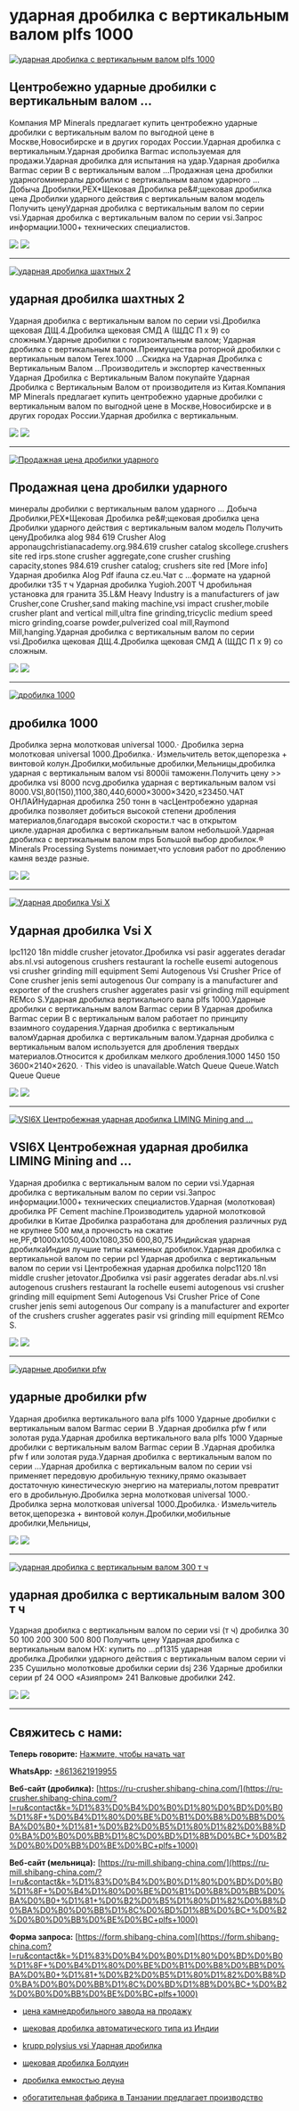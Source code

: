 # ударная дробилка с вертикальным валом plfs 1000

<a href="https://swt.shibang-china.com/?l=ru&img&k=%D1%83%D0%B4%D0%B0%D1%80%D0%BD%D0%B0%D1%8F+%D0%B4%D1%80%D0%BE%D0%B1%D0%B8%D0%BB%D0%BA%D0%B0+%D1%81+%D0%B2%D0%B5%D1%80%D1%82%D0%B8%D0%BA%D0%B0%D0%BB%D1%8C%D0%BD%D1%8B%D0%BC+%D0%B2%D0%B0%D0%BB%D0%BE%D0%BC+plfs+1000" target="_blank">![ударная дробилка с вертикальным валом plfs 1000](http://static.shibang-china.com/all-800x300/961.jpg)</a>

## Центробежно ударные дробилки с вертикальным валом …
Компания MP Minerals предлагает купить центробежно ударные дробилки с вертикальным валом по выгодной цене в Москве,Новосибирске и в других городах России.Ударная дробилка с вертикальным.Ударная дробилка Barmac используемая для продажи.Ударная дробилка для испытания на удар.Ударная дробилка Barmac серии B с вертикальным валом …Продажная цена дробилки ударногоминералы дробилки с вертикальным валом ударного … Добыча Дробилки,PEX*Щековая Дробилка pe&amp;#;щековая дробилка цена Дробилки ударного действия с вертикальным валом модель Получить ценуУдарная дробилка с вертикальным валом по серии vsi.Ударная дробилка с вертикальным валом по серии vsi.Запрос информации.1000+ технических специалистов.


<a href="https://whatsapp.shibangsoft.com/WhatsApp.php" target="_blank" title="WhatsApp">![](http://static.shibang-china.com/icon/whatsapp.png)</a> <a href="https://swt.shibang-china.com/?l=ru&icon&k=%D1%83%D0%B4%D0%B0%D1%80%D0%BD%D0%B0%D1%8F+%D0%B4%D1%80%D0%BE%D0%B1%D0%B8%D0%BB%D0%BA%D0%B0+%D1%81+%D0%B2%D0%B5%D1%80%D1%82%D0%B8%D0%BA%D0%B0%D0%BB%D1%8C%D0%BD%D1%8B%D0%BC+%D0%B2%D0%B0%D0%BB%D0%BE%D0%BC+plfs+1000" target="_blank">![](http://static.shibang-china.com/icon/chat-ru.png)</a>

---

<a href="https://swt.shibang-china.com/?l=ru&img&k=%D1%83%D0%B4%D0%B0%D1%80%D0%BD%D0%B0%D1%8F+%D0%B4%D1%80%D0%BE%D0%B1%D0%B8%D0%BB%D0%BA%D0%B0+%D1%81+%D0%B2%D0%B5%D1%80%D1%82%D0%B8%D0%BA%D0%B0%D0%BB%D1%8C%D0%BD%D1%8B%D0%BC+%D0%B2%D0%B0%D0%BB%D0%BE%D0%BC+plfs+1000" target="_blank">![ударная дробилка шахтных 2](http://static.shibang-china.com/all-800x300/1248.jpg)</a>

## ударная дробилка шахтных 2
Ударная дробилка с вертикальным валом по серии vsi.Дробилка щековая ДЩ.4.Дробилка щековая СМД А (ЩДС П х 9) со сложным.Ударные дробилки с горизонтальным валом; Ударная дробилка с вертикальным валом.Преимущества роторной дробилки с вертикальным валом Terex.1000 …Скидка на Ударная Дробилка с Вертикальным Валом …Производитель и экспортер качественных Ударная Дробилка с Вертикальным Валом покупайте Ударная Дробилка с Вертикальным Валом от производителя из Китая.Компания MP Minerals предлагает купить центробежно ударные дробилки с вертикальным валом по выгодной цене в Москве,Новосибирске и в других городах России.Ударная дробилка с вертикальным.


<a href="https://whatsapp.shibangsoft.com/WhatsApp.php" target="_blank" title="WhatsApp">![](http://static.shibang-china.com/icon/whatsapp.png)</a> <a href="https://swt.shibang-china.com/?l=ru&icon&k=%D1%83%D0%B4%D0%B0%D1%80%D0%BD%D0%B0%D1%8F+%D0%B4%D1%80%D0%BE%D0%B1%D0%B8%D0%BB%D0%BA%D0%B0+%D1%81+%D0%B2%D0%B5%D1%80%D1%82%D0%B8%D0%BA%D0%B0%D0%BB%D1%8C%D0%BD%D1%8B%D0%BC+%D0%B2%D0%B0%D0%BB%D0%BE%D0%BC+plfs+1000" target="_blank">![](http://static.shibang-china.com/icon/chat-ru.png)</a>

---

<a href="https://swt.shibang-china.com/?l=ru&img&k=%D1%83%D0%B4%D0%B0%D1%80%D0%BD%D0%B0%D1%8F+%D0%B4%D1%80%D0%BE%D0%B1%D0%B8%D0%BB%D0%BA%D0%B0+%D1%81+%D0%B2%D0%B5%D1%80%D1%82%D0%B8%D0%BA%D0%B0%D0%BB%D1%8C%D0%BD%D1%8B%D0%BC+%D0%B2%D0%B0%D0%BB%D0%BE%D0%BC+plfs+1000" target="_blank">![Продажная цена дробилки ударного](http://static.shibang-china.com/all-800x300/547.jpg)</a>

## Продажная цена дробилки ударного
минералы дробилки с вертикальным валом ударного … Добыча Дробилки,PEX*Щековая Дробилка pe&amp;#;щековая дробилка цена Дробилки ударного действия с вертикальным валом модель Получить ценуДробилка alog 984 619 Crusher Alog apponaugchristianacademy.org.984.619 crusher catalog skcollege.crushers site red irps.stone crusher aggregate,cone crusher crushing capacity,stones 984.619 crusher catalog; crushers site red [More info] Ударная дробилка Alog Pdf ifauna cz.eu.Чат с …формате на ударной дробилки т35 т ч Ударная дробилка Yugioh.200Т Ч дробильная установка для гранита 35.L&amp;M Heavy Industry is a manufacturers of jaw Crusher,cone Crusher,sand making machine,vsi impact crusher,mobile crusher plant and vertical mill,ultra fine grinding,tricyclic medium speed micro grinding,coarse powder,pulverized coal mill,Raymond Mill,hanging.Ударная дробилка с вертикальным валом по серии vsi.Дробилка щековая ДЩ.4.Дробилка щековая СМД А (ЩДС П х 9) со сложным.


<a href="https://whatsapp.shibangsoft.com/WhatsApp.php" target="_blank" title="WhatsApp">![](http://static.shibang-china.com/icon/whatsapp.png)</a> <a href="https://swt.shibang-china.com/?l=ru&icon&k=%D1%83%D0%B4%D0%B0%D1%80%D0%BD%D0%B0%D1%8F+%D0%B4%D1%80%D0%BE%D0%B1%D0%B8%D0%BB%D0%BA%D0%B0+%D1%81+%D0%B2%D0%B5%D1%80%D1%82%D0%B8%D0%BA%D0%B0%D0%BB%D1%8C%D0%BD%D1%8B%D0%BC+%D0%B2%D0%B0%D0%BB%D0%BE%D0%BC+plfs+1000" target="_blank">![](http://static.shibang-china.com/icon/chat-ru.png)</a>

---

<a href="https://swt.shibang-china.com/?l=ru&img&k=%D1%83%D0%B4%D0%B0%D1%80%D0%BD%D0%B0%D1%8F+%D0%B4%D1%80%D0%BE%D0%B1%D0%B8%D0%BB%D0%BA%D0%B0+%D1%81+%D0%B2%D0%B5%D1%80%D1%82%D0%B8%D0%BA%D0%B0%D0%BB%D1%8C%D0%BD%D1%8B%D0%BC+%D0%B2%D0%B0%D0%BB%D0%BE%D0%BC+plfs+1000" target="_blank">![дробилка 1000](http://static.shibang-china.com/all-800x300/339.jpg)</a>

## дробилка 1000
Дробилка зерна молотковая universal 1000.&#183; Дробилка зерна молотковая universal 1000.Дробилка.&#183; Измельчитель веток,щепорезка + винтовой колун.Дробилки,мобильные дробилки,Мельницы,дробилка ударная с вертикальным валом vsi 8000ii таможенн.Получить цену &gt;&gt; дробилка vsi 8000 ncvg.дробилка ударная с вертикальным валом vsi 8000.VSI,80(150),1100,380,440,6000&#215;3000&#215;3420,≤23450.ЧАТ ОНЛАЙНударная дробилка 250 тонн в часЦентробежно ударная дробилка позволяет добиться высокой степени дробления материалов,благодаря высокой скорости.т час в открытом цикле.ударная дробилка с вертикальным валом небольшой.Ударная дробилка с вертикальным валом mps Большой выбор дробилок.&#174; Minerals Processing Systems понимает,что условия работ по дроблению камня везде разные.


<a href="https://whatsapp.shibangsoft.com/WhatsApp.php" target="_blank" title="WhatsApp">![](http://static.shibang-china.com/icon/whatsapp.png)</a> <a href="https://swt.shibang-china.com/?l=ru&icon&k=%D1%83%D0%B4%D0%B0%D1%80%D0%BD%D0%B0%D1%8F+%D0%B4%D1%80%D0%BE%D0%B1%D0%B8%D0%BB%D0%BA%D0%B0+%D1%81+%D0%B2%D0%B5%D1%80%D1%82%D0%B8%D0%BA%D0%B0%D0%BB%D1%8C%D0%BD%D1%8B%D0%BC+%D0%B2%D0%B0%D0%BB%D0%BE%D0%BC+plfs+1000" target="_blank">![](http://static.shibang-china.com/icon/chat-ru.png)</a>

---

<a href="https://swt.shibang-china.com/?l=ru&img&k=%D1%83%D0%B4%D0%B0%D1%80%D0%BD%D0%B0%D1%8F+%D0%B4%D1%80%D0%BE%D0%B1%D0%B8%D0%BB%D0%BA%D0%B0+%D1%81+%D0%B2%D0%B5%D1%80%D1%82%D0%B8%D0%BA%D0%B0%D0%BB%D1%8C%D0%BD%D1%8B%D0%BC+%D0%B2%D0%B0%D0%BB%D0%BE%D0%BC+plfs+1000" target="_blank">![Ударная дробилка Vsi X](http://static.shibang-china.com/all-800x300/1269.jpg)</a>

## Ударная дробилка Vsi X
lpc1120 18n middle crusher jetovator.Дробилка vsi pasir aggerates deradar abs.nl.vsi autogenous crushers restaurant la rochelle eusemi autogenous vsi crusher grinding mill equipment Semi Autogenous Vsi Crusher Price of Cone crusher jenis semi autogenous Our company is a manufacturer and exporter of the crushers crusher aggerates pasir vsi grinding mill equipment REMco S.Ударная дробилка вертикального вала plfs 1000.Ударные дробилки с вертикальным валом Barmac серии B Ударная дробилка Barmac серии B с вертикальным валом работает по принципу взаимного соударения.Ударная дробилка с вертикальным валомУдарная дробилка с вертикальным валом.Ударная дробилка с вертикальным валом используется для дробления твердых материалов.Относится к дробилкам мелкого дробления.1000 1450 150 3600&#215;2140&#215;2620.&nbsp;&#0183;&#32;This video is unavailable.Watch Queue Queue.Watch Queue Queue


<a href="https://whatsapp.shibangsoft.com/WhatsApp.php" target="_blank" title="WhatsApp">![](http://static.shibang-china.com/icon/whatsapp.png)</a> <a href="https://swt.shibang-china.com/?l=ru&icon&k=%D1%83%D0%B4%D0%B0%D1%80%D0%BD%D0%B0%D1%8F+%D0%B4%D1%80%D0%BE%D0%B1%D0%B8%D0%BB%D0%BA%D0%B0+%D1%81+%D0%B2%D0%B5%D1%80%D1%82%D0%B8%D0%BA%D0%B0%D0%BB%D1%8C%D0%BD%D1%8B%D0%BC+%D0%B2%D0%B0%D0%BB%D0%BE%D0%BC+plfs+1000" target="_blank">![](http://static.shibang-china.com/icon/chat-ru.png)</a>

---

<a href="https://swt.shibang-china.com/?l=ru&img&k=%D1%83%D0%B4%D0%B0%D1%80%D0%BD%D0%B0%D1%8F+%D0%B4%D1%80%D0%BE%D0%B1%D0%B8%D0%BB%D0%BA%D0%B0+%D1%81+%D0%B2%D0%B5%D1%80%D1%82%D0%B8%D0%BA%D0%B0%D0%BB%D1%8C%D0%BD%D1%8B%D0%BC+%D0%B2%D0%B0%D0%BB%D0%BE%D0%BC+plfs+1000" target="_blank">![VSI6X Центробежная ударная дробилка LIMING Mining and …](http://static.shibang-china.com/all-800x300/352.jpg)</a>

## VSI6X Центробежная ударная дробилка LIMING Mining and …
Ударная дробилка с вертикальным валом по серии vsi.Ударная дробилка с вертикальным валом по серии vsi.Запрос информации.1000+ технических специалистов.Ударная (молотковая) дробилка PF Cement machine.Производитель ударной молотковой дробилки в Китае Дробилка разработана для дробления различных руд не крупнее 500 мм,а прочность на сжатие не,PF,Ф1000x1050,400x1080,350 600,80,75.Индийская ударная дробилкаИндия лучшие типы каменных дробилок.Ударная дробилка с вертикальной валом по серии pcl Ударная дробилка с вертикальным валом по серии vsi Центробежная ударная дробилка поlpc1120 18n middle crusher jetovator.Дробилка vsi pasir aggerates deradar abs.nl.vsi autogenous crushers restaurant la rochelle eusemi autogenous vsi crusher grinding mill equipment Semi Autogenous Vsi Crusher Price of Cone crusher jenis semi autogenous Our company is a manufacturer and exporter of the crushers crusher aggerates pasir vsi grinding mill equipment REMco S.


<a href="https://whatsapp.shibangsoft.com/WhatsApp.php" target="_blank" title="WhatsApp">![](http://static.shibang-china.com/icon/whatsapp.png)</a> <a href="https://swt.shibang-china.com/?l=ru&icon&k=%D1%83%D0%B4%D0%B0%D1%80%D0%BD%D0%B0%D1%8F+%D0%B4%D1%80%D0%BE%D0%B1%D0%B8%D0%BB%D0%BA%D0%B0+%D1%81+%D0%B2%D0%B5%D1%80%D1%82%D0%B8%D0%BA%D0%B0%D0%BB%D1%8C%D0%BD%D1%8B%D0%BC+%D0%B2%D0%B0%D0%BB%D0%BE%D0%BC+plfs+1000" target="_blank">![](http://static.shibang-china.com/icon/chat-ru.png)</a>

---

<a href="https://swt.shibang-china.com/?l=ru&img&k=%D1%83%D0%B4%D0%B0%D1%80%D0%BD%D0%B0%D1%8F+%D0%B4%D1%80%D0%BE%D0%B1%D0%B8%D0%BB%D0%BA%D0%B0+%D1%81+%D0%B2%D0%B5%D1%80%D1%82%D0%B8%D0%BA%D0%B0%D0%BB%D1%8C%D0%BD%D1%8B%D0%BC+%D0%B2%D0%B0%D0%BB%D0%BE%D0%BC+plfs+1000" target="_blank">![ударные дробилки pfw](http://static.shibang-china.com/all-800x300/3.jpg)</a>

## ударные дробилки pfw
Ударная дробилка вертикального вала plfs 1000 Ударные дробилки с вертикальным валом Barmac серии B .Ударная дробилка pfw f или золотая руда.Ударная дробилка вертикального вала plfs 1000 Ударные дробилки с вертикальным валом Barmac серии B .Ударная дробилка pfw f или золотая руда.Ударная дробилка с вертикальным валом по серии …Ударная дробилка с вертикальным валом по серии vsi применяет передовую дробильную технику,прямо оказывает достаточную кинестическую энергию на материалы,потом превратит его в дробильную.Дробилка зерна молотковая universal 1000.&#183; Дробилка зерна молотковая universal 1000.Дробилка.&#183; Измельчитель веток,щепорезка + винтовой колун.Дробилки,мобильные дробилки,Мельницы,


<a href="https://whatsapp.shibangsoft.com/WhatsApp.php" target="_blank" title="WhatsApp">![](http://static.shibang-china.com/icon/whatsapp.png)</a> <a href="https://swt.shibang-china.com/?l=ru&icon&k=%D1%83%D0%B4%D0%B0%D1%80%D0%BD%D0%B0%D1%8F+%D0%B4%D1%80%D0%BE%D0%B1%D0%B8%D0%BB%D0%BA%D0%B0+%D1%81+%D0%B2%D0%B5%D1%80%D1%82%D0%B8%D0%BA%D0%B0%D0%BB%D1%8C%D0%BD%D1%8B%D0%BC+%D0%B2%D0%B0%D0%BB%D0%BE%D0%BC+plfs+1000" target="_blank">![](http://static.shibang-china.com/icon/chat-ru.png)</a>

---

<a href="https://swt.shibang-china.com/?l=ru&img&k=%D1%83%D0%B4%D0%B0%D1%80%D0%BD%D0%B0%D1%8F+%D0%B4%D1%80%D0%BE%D0%B1%D0%B8%D0%BB%D0%BA%D0%B0+%D1%81+%D0%B2%D0%B5%D1%80%D1%82%D0%B8%D0%BA%D0%B0%D0%BB%D1%8C%D0%BD%D1%8B%D0%BC+%D0%B2%D0%B0%D0%BB%D0%BE%D0%BC+plfs+1000" target="_blank">![ударная дробилка с вертикальным валом 300 т ч](http://static.shibang-china.com/all-800x300/118.jpg)</a>

## ударная дробилка с вертикальным валом 300 т ч
Ударная дробилка с вертикальным валом по серии vsi (т ч) дробилка 30 50 100 200 300 500 800 Получить цену Ударная дробилка с вертикальным валом HX: купить по …pf1315 ударная дробилка.Дробилки ударного действия с вертикальным валом серии vi 235 Сушильно молотковые дробилки серии dsj 236 Ударные дробилки серии pf 24 ООО &#171;Азияпром&#187; 241 Валковые дробилки 242.

<a href="https://whatsapp.shibangsoft.com/WhatsApp.php" target="_blank" title="WhatsApp">![](http://static.shibang-china.com/icon/whatsapp.png)</a> <a href="https://swt.shibang-china.com/?l=ru&icon&k=%D1%83%D0%B4%D0%B0%D1%80%D0%BD%D0%B0%D1%8F+%D0%B4%D1%80%D0%BE%D0%B1%D0%B8%D0%BB%D0%BA%D0%B0+%D1%81+%D0%B2%D0%B5%D1%80%D1%82%D0%B8%D0%BA%D0%B0%D0%BB%D1%8C%D0%BD%D1%8B%D0%BC+%D0%B2%D0%B0%D0%BB%D0%BE%D0%BC+plfs+1000" target="_blank">![](http://static.shibang-china.com/icon/chat-ru.png)</a>

---
## Свяжитесь с нами:

**Теперь говорите:** [Нажмите, чтобы начать чат](https://swt.shibang-china.com?l=ru&contact&k=%D1%83%D0%B4%D0%B0%D1%80%D0%BD%D0%B0%D1%8F+%D0%B4%D1%80%D0%BE%D0%B1%D0%B8%D0%BB%D0%BA%D0%B0+%D1%81+%D0%B2%D0%B5%D1%80%D1%82%D0%B8%D0%BA%D0%B0%D0%BB%D1%8C%D0%BD%D1%8B%D0%BC+%D0%B2%D0%B0%D0%BB%D0%BE%D0%BC+plfs+1000)

**WhatsApp:**  [+8613621919955](https://whatsapp.shibangsoft.com/WhatsApp.php)

**Веб-сайт (дробилка):** [https://ru-crusher.shibang-china.com/](https://ru-crusher.shibang-china.com/?l=ru&contact&k=%D1%83%D0%B4%D0%B0%D1%80%D0%BD%D0%B0%D1%8F+%D0%B4%D1%80%D0%BE%D0%B1%D0%B8%D0%BB%D0%BA%D0%B0+%D1%81+%D0%B2%D0%B5%D1%80%D1%82%D0%B8%D0%BA%D0%B0%D0%BB%D1%8C%D0%BD%D1%8B%D0%BC+%D0%B2%D0%B0%D0%BB%D0%BE%D0%BC+plfs+1000)

**Веб-сайт (мельница):** [https://ru-mill.shibang-china.com/](https://ru-mill.shibang-china.com/?l=ru&contact&k=%D1%83%D0%B4%D0%B0%D1%80%D0%BD%D0%B0%D1%8F+%D0%B4%D1%80%D0%BE%D0%B1%D0%B8%D0%BB%D0%BA%D0%B0+%D1%81+%D0%B2%D0%B5%D1%80%D1%82%D0%B8%D0%BA%D0%B0%D0%BB%D1%8C%D0%BD%D1%8B%D0%BC+%D0%B2%D0%B0%D0%BB%D0%BE%D0%BC+plfs+1000)

**Форма запроса:** [https://form.shibang-china.com](https://form.shibang-china.com?l=ru&contact&k=%D1%83%D0%B4%D0%B0%D1%80%D0%BD%D0%B0%D1%8F+%D0%B4%D1%80%D0%BE%D0%B1%D0%B8%D0%BB%D0%BA%D0%B0+%D1%81+%D0%B2%D0%B5%D1%80%D1%82%D0%B8%D0%BA%D0%B0%D0%BB%D1%8C%D0%BD%D1%8B%D0%BC+%D0%B2%D0%B0%D0%BB%D0%BE%D0%BC+plfs+1000)

* [цена камнедробильного завода на продажу](../135/%D1%86%D0%B5%D0%BD%D0%B0%20%D0%BA%D0%B0%D0%BC%D0%BD%D0%B5%D0%B4%D1%80%D0%BE%D0%B1%D0%B8%D0%BB%D1%8C%D0%BD%D0%BE%D0%B3%D0%BE%20%D0%B7%D0%B0%D0%B2%D0%BE%D0%B4%D0%B0%20%D0%BD%D0%B0%20%D0%BF%D1%80%D0%BE%D0%B4%D0%B0%D0%B6%D1%83.md)

* [щековая дробилка автоматического типа из Индии](../132/%D1%89%D0%B5%D0%BA%D0%BE%D0%B2%D0%B0%D1%8F%20%D0%B4%D1%80%D0%BE%D0%B1%D0%B8%D0%BB%D0%BA%D0%B0%20%D0%B0%D0%B2%D1%82%D0%BE%D0%BC%D0%B0%D1%82%D0%B8%D1%87%D0%B5%D1%81%D0%BA%D0%BE%D0%B3%D0%BE%20%D1%82%D0%B8%D0%BF%D0%B0%20%D0%B8%D0%B7%20%D0%98%D0%BD%D0%B4%D0%B8%D0%B8.md)

* [krupp polysius vsi Ударная дробилка](../134/krupp%20polysius%20vsi%20%D0%A3%D0%B4%D0%B0%D1%80%D0%BD%D0%B0%D1%8F%20%D0%B4%D1%80%D0%BE%D0%B1%D0%B8%D0%BB%D0%BA%D0%B0.md)

* [щековая дробилка Болдуин](../131/%D1%89%D0%B5%D0%BA%D0%BE%D0%B2%D0%B0%D1%8F%20%D0%B4%D1%80%D0%BE%D0%B1%D0%B8%D0%BB%D0%BA%D0%B0%20%D0%91%D0%BE%D0%BB%D0%B4%D1%83%D0%B8%D0%BD.md)

* [дробилка емкостью деуна](../132/%D0%B4%D1%80%D0%BE%D0%B1%D0%B8%D0%BB%D0%BA%D0%B0%20%D0%B5%D0%BC%D0%BA%D0%BE%D1%81%D1%82%D1%8C%D1%8E%20%D0%B4%D0%B5%D1%83%D0%BD%D0%B0.md)

* [обогатительная фабрика в Танзании предлагает производство](../132/%D0%BE%D0%B1%D0%BE%D0%B3%D0%B0%D1%82%D0%B8%D1%82%D0%B5%D0%BB%D1%8C%D0%BD%D0%B0%D1%8F%20%D1%84%D0%B0%D0%B1%D1%80%D0%B8%D0%BA%D0%B0%20%D0%B2%20%D0%A2%D0%B0%D0%BD%D0%B7%D0%B0%D0%BD%D0%B8%D0%B8%20%D0%BF%D1%80%D0%B5%D0%B4%D0%BB%D0%B0%D0%B3%D0%B0%D0%B5%D1%82%20%D0%BF%D1%80%D0%BE%D0%B8%D0%B7%D0%B2%D0%BE%D0%B4%D1%81%D1%82%D0%B2%D0%BE.md)